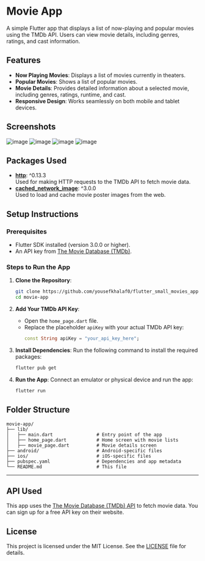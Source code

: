 # Movie App

A simple Flutter app that displays a list of now-playing and popular movies using the TMDb API. Users can view movie details, including genres, ratings, and cast information.

## Features
- **Now Playing Movies**: Displays a list of movies currently in theaters.
- **Popular Movies**: Shows a list of popular movies.
- **Movie Details**: Provides detailed information about a selected movie, including genres, ratings, runtime, and cast.
- **Responsive Design**: Works seamlessly on both mobile and tablet devices.

## Screenshots
   ![image](https://github.com/user-attachments/assets/1420a1b1-cab0-44bb-bc77-4112bf445e54)
   ![image](https://github.com/user-attachments/assets/994e79a7-0332-4096-bbe3-7add37609371)
   ![image](https://github.com/user-attachments/assets/b378b822-5304-4715-976a-d1c389d9111c)
   ![image](https://github.com/user-attachments/assets/5d526a85-49a9-4049-a2b1-1b9332859f72)

## Packages Used
- **[http](https://pub.dev/packages/http)**: ^0.13.3  
  Used for making HTTP requests to the TMDb API to fetch movie data.
- **[cached_network_image](https://pub.dev/packages/cached_network_image)**: ^3.0.0  
  Used to load and cache movie poster images from the web.

## Setup Instructions

### Prerequisites
- Flutter SDK installed (version 3.0.0 or higher).
- An API key from [The Movie Database (TMDb)](https://www.themoviedb.org/).

### Steps to Run the App
1. **Clone the Repository**:
   ```bash
   git clone https://github.com/yousefkhalaf0/flutter_small_movies_app.git
   cd movie-app
   ```

2. **Add Your TMDb API Key**:
   - Open the `home_page.dart` file.
   - Replace the placeholder `apiKey` with your actual TMDb API key:
     ```dart
     const String apiKey = "your_api_key_here";
     ```

3. **Install Dependencies**:
   Run the following command to install the required packages:
   ```bash
   flutter pub get
   ```

4. **Run the App**:
   Connect an emulator or physical device and run the app:
   ```bash
   flutter run
   ```

## Folder Structure
```
movie-app/
├── lib/
│   ├── main.dart                # Entry point of the app
│   ├── home_page.dart           # Home screen with movie lists
│   ├── movie_page.dart          # Movie details screen
├── android/                     # Android-specific files
├── ios/                         # iOS-specific files
├── pubspec.yaml                 # Dependencies and app metadata
└── README.md                    # This file
```

---

## API Used
This app uses the [The Movie Database (TMDb) API](https://developers.themoviedb.org/3) to fetch movie data. You can sign up for a free API key on their website.

## License
This project is licensed under the MIT License. See the [LICENSE](LICENSE) file for details.
